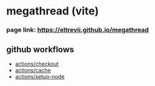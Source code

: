 # megathread (vite)
### page link: https://eltrevii.github.io/megathread

## github workflows
- [actions/checkout](https://github.com/actions/checkout)
- [actions/cache](https://github.com/actions/cache)
- [actions/setup-node](https://github.com/actions/setup-node)